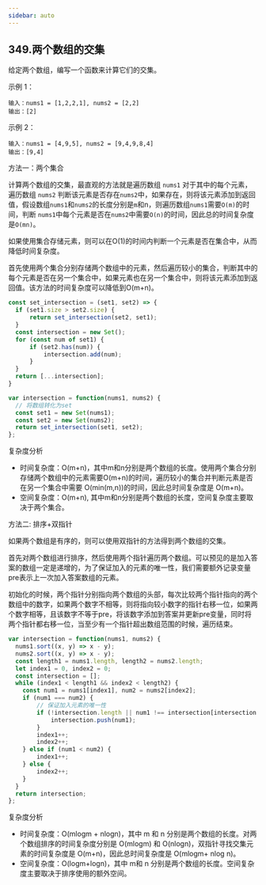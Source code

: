 ```yaml
---
sidebar: auto
---
```


## 349.两个数组的交集

给定两个数组，编写一个函数来计算它们的交集。

示例 1：
```
输入：nums1 = [1,2,2,1], nums2 = [2,2]
输出：[2]
```

示例 2：
```
输入：nums1 = [4,9,5], nums2 = [9,4,9,8,4]
输出：[9,4]
```

方法一：两个集合

计算两个数组的交集，最直观的方法就是遍历数组 `nums1` 对于其中的每个元素，遍历数组 `nums2` 判断该元素是否存在`nums2`中，如果存在，则将该元素添加到返回值，假设数组`nums1`和`nums2`的长度分别是`m`和n，则遍历数组`nums1`需要`O(m)`的时间，判断 `nums1`中每个元素是否在`nums2`中需要`O(n)`的时间，因此总的时间复杂度是`O(mn)`。

如果使用集合存储元素，则可以在O(1)的时间内判断一个元素是否在集合中，从而降低时间复杂度。

首先使用两个集合分别存储两个数组中的元素，然后遍历较小的集合，判断其中的每个元素是否在另一个集合中，如果元素也在另一个集合中，则将该元素添加到返回值。该方法的时间复杂度可以降低到O(m+n)。

```js
const set_intersection = (set1, set2) => {
  if (set1.size > set2.size) {
      return set_intersection(set2, set1);
  }
  const intersection = new Set();
  for (const num of set1) {
      if (set2.has(num)) {
          intersection.add(num);
      }
  }
  return [...intersection];
}

var intersection = function(nums1, nums2) {
  // 将数组转化为set
  const set1 = new Set(nums1);
  const set2 = new Set(nums2);
  return set_intersection(set1, set2);
};
```

复杂度分析
- 时间复杂度：O(m+n)，其中m和n分别是两个数组的长度。使用两个集合分别存储两个数组中的元素需要O(m+n)的时间，遍历较小的集合并判断元素是否在另一个集合中需要 O(min(m,n))的时间，因此总时间复杂度是 O(m+n)。
- 空间复杂度：O(m+n), 其中m和n分别是两个数组的长度，空间复杂度主要取决于两个集合。

方法二:  排序+双指针

如果两个数组是有序的，则可以使用双指针的方法得到两个数组的交集。

首先对两个数组进行排序，然后使用两个指针遍历两个数组。可以预见的是加入答案的数组一定是递增的，为了保证加入的元素的唯一性，我们需要额外记录变量pre表示上一次加入答案数组的元素。

初始化的时候，两个指针分别指向两个数组的头部，每次比较两个指针指向的两个数组中的数字，如果两个数字不相等，则将指向较小数字的指针右移一位，如果两个数字相等，且该数字不等于pre，将该数字添加到答案并更新pre变量，同时将两个指针都右移一位，当至少有一个指针超出数组范围的时候，遍历结束。

```js
var intersection = function(nums1, nums2) {
  nums1.sort((x, y) => x - y);
  nums2.sort((x, y) => x - y);
  const length1 = nums1.length, length2 = nums2.length;
  let index1 = 0, index2 = 0;
  const intersection = [];
  while (index1 < length1 && index2 < length2) {
    const num1 = nums1[index1], num2 = nums2[index2];
    if (num1 === num2) {
        // 保证加入元素的唯一性
        if (!intersection.length || num1 !== intersection[intersection.length - 1]) {
            intersection.push(num1);
        }
        index1++;
        index2++;
    } else if (num1 < num2) {
        index1++;
    } else {
        index2++;
    }
  }
  return intersection;
};
```

复杂度分析
- 时间复杂度：O(mlogm + nlogn)，其中 m 和 n 分别是两个数组的长度。对两个数组排序的时间复杂度分别是 O(mlogm) 和 O(nlogn)，双指针寻找交集元素的时间复杂度是 O(m+n)，因此总时间复杂度是 O(mlogm+ nlog n)。
- 空间复杂度：O(logm+logn)，其中 m和 n 分别是两个数组的长度。空间复杂度主要取决于排序使用的额外空间。